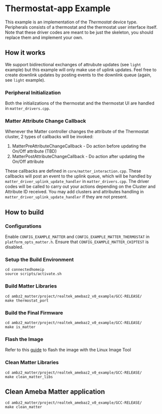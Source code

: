 # Thermostat-app Example
This example is an implementation of the *Thermostat* device type. Peripherals consists of a thermostat and the thermostat user interface itself. Note that these driver codes are meant to be just the skeleton, you should replace them and implement your own.

## How it works
We support bidirectional exchanges of attrubute updates (see `light` example) but this example will only make use of uplink updates.
Feel free to create downlink updates by posting events to the downlink queue (again, see `light` example).

### Peripheral Initialization
Both the initializations of the thermostat and the thermostat UI are handled in `matter_drivers.cpp`.

### Matter Attribute Change Callback
Whenever the Matter controller changes the attribute of the Thermostat cluster, 2 types of callbacks will be invoked:
  1. MatterPreAttributeChangeCallback - Do action before updating the On/Off attribute (TBD)
  2. MatterPostAttributeChangeCallback - Do action after updating the On/Off attribute

These callbacks are defined in `core/matter_interaction.cpp`.
These callbacks will post an event to the uplink queue, which will be handled by `matter_driver_uplink_update_handler` in `matter_drivers.cpp`.
The driver codes will be called to carry out your actions depending on the Cluster and Attribute ID received.
You may add clusters and attributes handling in `matter_driver_uplink_update_handler` if they are not present. 

## How to build

### Configurations
Enable `CONFIG_EXAMPLE_MATTER` and `CONFIG_EXAMPLE_MATTER_THERMOSTAT` in `platform_opts_matter.h`.
Ensure that `CONFIG_EXAMPLE_MATTER_CHIPTEST` is disabled.

### Setup the Build Environment
  
    cd connectedhomeip
    source scripts/activate.sh

### Build Matter Libraries

    cd ambz2_matter/project/realtek_amebaz2_v0_example/GCC-RELEASE/
    make thermostat_port
    
### Build the Final Firmware

    cd ambz2_matter/project/realtek_amebaz2_v0_example/GCC-RELEASE/
    make is_matter
    
### Flash the Image
Refer to this [guide](https://github.com/ambiot/ambz2_matter/blob/main/tools/AmebaZ2/Image_Tool_Linux/README.md) to flash the image with the Linux Image Tool

### Clean Matter Libraries

    cd ambz2_matter/project/realtek_amebaz2_v0_example/GCC-RELEASE/
    make clean_matter_libs

## Clean Ameba Matter application

    cd ambz2_matter/project/realtek_amebaz2_v0_example/GCC-RELEASE/
    make clean_matter
